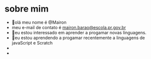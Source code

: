 # sobre mim
- 👋olá meu nome é @Mairon
- meu e-mail de contato é mairon.barao@escola.pr.gov.br
- 👀eu estou interessado em aprender a progamar novas linguagens.
- 🌱eu estou aprendendo a progamar recentemente a linguagens de javaScript e Scratch
-  
- 

<!---
mairon15/mairon15 is a ✨ special ✨ repository because its `README.md` (this file) appears on your GitHub profile.
You can click the Preview link to take a look at your changes.
--->
